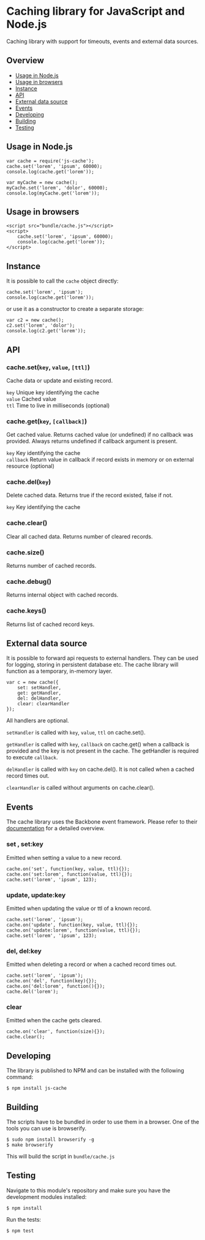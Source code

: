 # Caching library for JavaScript and Node.js

Caching library with support for timeouts, events and external data sources.

## Overview

* [Usage in Node.js](#usage-in-nodejs)
* [Usage in browsers](#usage-in-browsers)
* [Instance](#instance)
* [API](#api)
* [External data source](#external-data-source)
* [Events](#events)
* [Developing](#developing)
* [Building](#building)
* [Testing](#testing)

## Usage in Node.js  

    var cache = require('js-cache');
    cache.set('lorem', 'ipsum', 60000);
    console.log(cache.get('lorem'));
    
    var myCache = new cache();
    myCache.set('lorem', 'dolor', 60000);
    console.log(myCache.get('lorem'));


## Usage in browsers

    <script src="bundle/cache.js"></script> 
    <script>
        cache.set('lorem', 'ipsum', 60000);
        console.log(cache.get('lorem'));
    </script>

## Instance

It is possible to call the `cache` object directly:

    cache.set('lorem', 'ipsum');
    console.log(cache.get('lorem'));

or use it as a constructor to create a separate storage:

    var c2 = new cache();
    c2.set('lorem', 'dolor');
    console.log(c2.get('lorem'));

## API

### cache.set(`key`, `value`, `[ttl]`)

Cache data or update and existing record.

`key` Unique key identifying the cache  
`value` Cached value  
`ttl` Time to live in milliseconds (optional) 

### cache.get(`key`, `[callback]`)

Get cached value. Returns cached value (or undefined) if no callback was provided. Always returns undefined if callback argument is present.

`key` Key identifying the cache  
`callback` Return value in callback if record exists in memory or on external resource (optional)

### cache.del(`key`)

Delete cached data. Returns true if the record existed, false if not.

`key` Key identifying the cache

### cache.clear()

Clear all cached data. Returns number of cleared records.

### cache.size()
                
Returns number of cached records.

### cache.debug()

Returns internal object with cached records.

### cache.keys()

Returns list of cached record keys.

## External data source

It is possible to forward api requests to external handlers. They can be used for logging, storing in persistent database etc. The cache library will function as a temporary, in-memory layer.

    var c = new cache({
        set: setHandler,
        get: getHandler,
        del: delHandler,
        clear: clearHandler
    });
    
All handlers are optional.
    
`setHandler` is called with `key`, `value`, `ttl` on cache.set().  

`getHandler` is called with `key`, `callback` on cache.get() when a callback is provided and the key is not present in the cache. The getHandler is required to execute `callback`.  

`delHandler` is called with `key` on cache.del(). It is not called when a cached record times out.  

`clearHandler` is called without arguments on cache.clear().  

## Events

The cache library uses the Backbone event framework. Please refer to their [documentation](http://backbonejs.org/#Events) for a detailed overview. 

### set , set:key

Emitted when setting a value to a new record.

    cache.on('set', function(key, value, ttl){});
    cache.on('set:lorem', function(value, ttl){});
    cache.set('lorem', 'ipsum', 123);
    
### update, update:key

Emitted when updating the value or ttl of a known record.

    cache.set('lorem', 'ipsum');
    cache.on('update', function(key, value, ttl){});
    cache.on('update:lorem', function(value, ttl){});
    cache.set('lorem', 'ipsum', 123);

### del, del:key

Emitted when deleting a record or when a cached record times out.

    cache.set('lorem', 'ipsum');
    cache.on('del', function(key){});
    cache.on('del:lorem', function(){});
    cache.del('lorem');
    
### clear

Emitted when the cache gets cleared.

    cache.on('clear', function(size){});
    cache.clear();

## Developing

The library is published to NPM and can be installed with the following command:

    $ npm install js-cache
    
## Building

The scripts have to be bundled in order to use them in a browser. One of the tools you can use is browserify.

    $ sudo npm install browserify -g
    $ make browserify
    
This will build the script in `bundle/cache.js`

## Testing

Navigate to this module's repository and make sure you have the development modules installed:

    $ npm install


Run the tests:

    $ npm test

